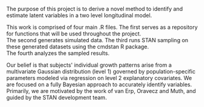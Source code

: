 The purpose of this project is to derive a novel method to identify and estimate latent variables in a two level longitudinal model.  

This work is comprised of four main .R files.  The first serves as a repository for functions that will be used throughout the project.  
The second generates simulated data.  The third runs STAN sampling on these generated datasets using the cmdstan R package.  
The fourth analyzes the sampled results.

Our belief is that subjects' individual growth patterns arise from a multivariate Gaussian distribution (level 1) governed by 
population-specific parameters modeled via regression on level 2 explanatory covariates.  We are focused on a fully Bayesian 
approach to accurately identify variables.  Primarily, we are motivated by the work of van Erp, Oravecz and Muth, and guided by the 
STAN development team.  